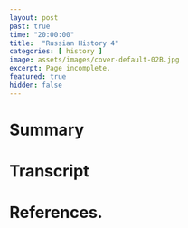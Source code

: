 ```yaml
---
layout: post
past: true
time: "20:00:00"
title:  "Russian History 4"
categories: [ history ]
image: assets/images/cover-default-02B.jpg
excerpt: Page incomplete.
featured: true
hidden: false
---
```


<!-- # Title brainstorm

 -->

<!-- # Exerpt

-->

# Summary

# Transcript

# References.
